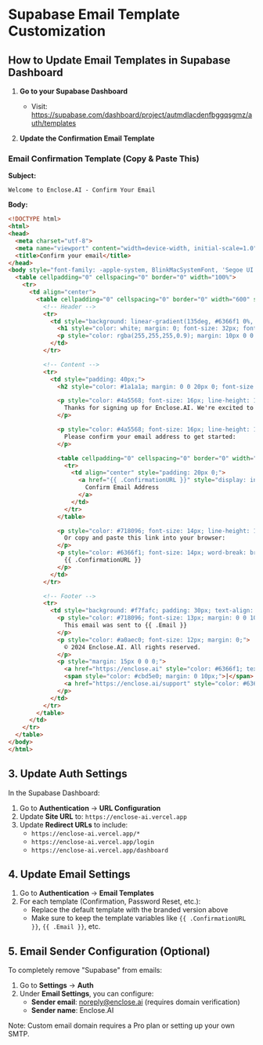 # Supabase Email Template Customization

## How to Update Email Templates in Supabase Dashboard

1. **Go to your Supabase Dashboard**
   - Visit: https://supabase.com/dashboard/project/autmdlacdenfbggqsgmz/auth/templates

2. **Update the Confirmation Email Template**

### Email Confirmation Template (Copy & Paste This)

**Subject:**
```
Welcome to Enclose.AI - Confirm Your Email
```

**Body:**
```html
<!DOCTYPE html>
<html>
<head>
  <meta charset="utf-8">
  <meta name="viewport" content="width=device-width, initial-scale=1.0">
  <title>Confirm your email</title>
</head>
<body style="font-family: -apple-system, BlinkMacSystemFont, 'Segoe UI', 'Helvetica Neue', Arial, sans-serif; background: linear-gradient(135deg, #667eea 0%, #764ba2 100%); margin: 0; padding: 40px 0;">
  <table cellpadding="0" cellspacing="0" border="0" width="100%">
    <tr>
      <td align="center">
        <table cellpadding="0" cellspacing="0" border="0" width="600" style="background: white; border-radius: 20px; box-shadow: 0 20px 40px rgba(0,0,0,0.1); overflow: hidden;">
          <!-- Header -->
          <tr>
            <td style="background: linear-gradient(135deg, #6366f1 0%, #a855f7 100%); padding: 40px; text-align: center;">
              <h1 style="color: white; margin: 0; font-size: 32px; font-weight: 600;">Enclose.AI</h1>
              <p style="color: rgba(255,255,255,0.9); margin: 10px 0 0 0; font-size: 14px;">Payment Integration Platform</p>
            </td>
          </tr>

          <!-- Content -->
          <tr>
            <td style="padding: 40px;">
              <h2 style="color: #1a1a1a; margin: 0 0 20px 0; font-size: 24px; font-weight: 600;">Welcome aboard! 🚀</h2>

              <p style="color: #4a5568; font-size: 16px; line-height: 1.6; margin: 0 0 30px 0;">
                Thanks for signing up for Enclose.AI. We're excited to have you join our community of businesses streamlining their payment integrations.
              </p>

              <p style="color: #4a5568; font-size: 16px; line-height: 1.6; margin: 0 0 30px 0;">
                Please confirm your email address to get started:
              </p>

              <table cellpadding="0" cellspacing="0" border="0" width="100%">
                <tr>
                  <td align="center" style="padding: 20px 0;">
                    <a href="{{ .ConfirmationURL }}" style="display: inline-block; background: linear-gradient(135deg, #6366f1 0%, #a855f7 100%); color: white; text-decoration: none; padding: 16px 48px; border-radius: 12px; font-weight: 600; font-size: 16px; box-shadow: 0 4px 14px rgba(99, 102, 241, 0.3);">
                      Confirm Email Address
                    </a>
                  </td>
                </tr>
              </table>

              <p style="color: #718096; font-size: 14px; line-height: 1.6; margin: 30px 0 0 0;">
                Or copy and paste this link into your browser:
              </p>
              <p style="color: #6366f1; font-size: 14px; word-break: break-all; margin: 10px 0;">
                {{ .ConfirmationURL }}
              </p>
            </td>
          </tr>

          <!-- Footer -->
          <tr>
            <td style="background: #f7fafc; padding: 30px; text-align: center; border-top: 1px solid #e2e8f0;">
              <p style="color: #718096; font-size: 13px; margin: 0 0 10px 0;">
                This email was sent to {{ .Email }}
              </p>
              <p style="color: #a0aec0; font-size: 12px; margin: 0;">
                © 2024 Enclose.AI. All rights reserved.
              </p>
              <p style="margin: 15px 0 0 0;">
                <a href="https://enclose.ai" style="color: #6366f1; text-decoration: none; font-size: 12px;">Visit our website</a>
                <span style="color: #cbd5e0; margin: 0 10px;">|</span>
                <a href="https://enclose.ai/support" style="color: #6366f1; text-decoration: none; font-size: 12px;">Get support</a>
              </p>
            </td>
          </tr>
        </table>
      </td>
    </tr>
  </table>
</body>
</html>
```

## 3. Update Auth Settings

In the Supabase Dashboard:

1. Go to **Authentication** → **URL Configuration**
2. Update **Site URL** to: `https://enclose-ai.vercel.app`
3. Update **Redirect URLs** to include:
   - `https://enclose-ai.vercel.app/*`
   - `https://enclose-ai.vercel.app/login`
   - `https://enclose-ai.vercel.app/dashboard`

## 4. Update Email Settings

1. Go to **Authentication** → **Email Templates**
2. For each template (Confirmation, Password Reset, etc.):
   - Replace the default template with the branded version above
   - Make sure to keep the template variables like `{{ .ConfirmationURL }}`, `{{ .Email }}`, etc.

## 5. Email Sender Configuration (Optional)

To completely remove "Supabase" from emails:

1. Go to **Settings** → **Auth**
2. Under **Email Settings**, you can configure:
   - **Sender email**: noreply@enclose.ai (requires domain verification)
   - **Sender name**: Enclose.AI

Note: Custom email domain requires a Pro plan or setting up your own SMTP.